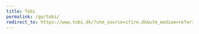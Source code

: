 ```yaml
---
title: Tobi
permalink: /go/tobi/
redirect_to: https://www.tobi.dk/?utm_source=ifire.dk&utm_medium=referral&utm_campaign=leads
---
```

